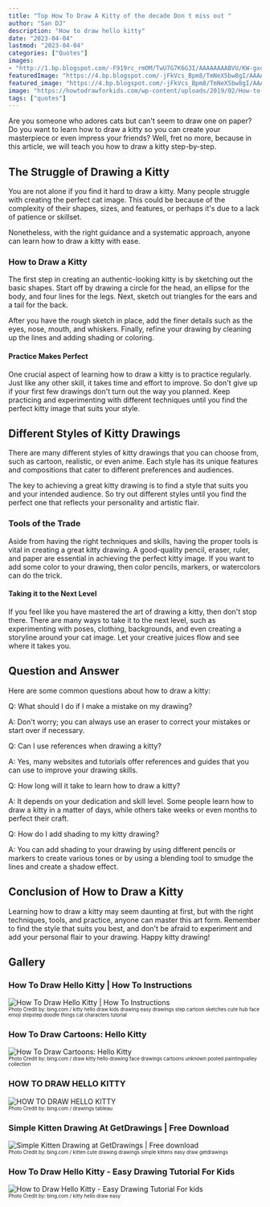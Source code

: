```yaml
---
title: "Top How To Draw A Kitty of the decade Don t miss out "
author: "San DJ"
description: "How to draw hello kitty"
date: "2023-04-04"
lastmod: "2023-04-04"
categories: ["Quotes"]
images:
- "http://1.bp.blogspot.com/-F919rc_rmOM/TwU7G7K6G3I/AAAAAAAABVU/KW-gxqsYb0s/s1600/how_to_draw_hello_kitty_5.jpg"
featuredImage: "https://4.bp.blogspot.com/-jFkVcs_Bpm8/TmNeX5bw8gI/AAAAAAAAK6M/jvoOOAhjMRI/s1600/how+to+draw+hello+kitty.png"
featured_image: "https://4.bp.blogspot.com/-jFkVcs_Bpm8/TmNeX5bw8gI/AAAAAAAAK6M/jvoOOAhjMRI/s1600/how+to+draw+hello+kitty.png"
image: "https://howtodrawforkids.com/wp-content/uploads/2019/02/How-to-draw-Hello-Kitty-2.jpg"
tags: ["quotes"]
---
```


Are you someone who adores cats but can't seem to draw one on paper? Do you want to learn how to draw a kitty so you can create your masterpiece or even impress your friends? Well, fret no more, because in this article, we will teach you how to draw a kitty step-by-step.

The Struggle of Drawing a Kitty
-------------------------------

You are not alone if you find it hard to draw a kitty. Many people struggle with creating the perfect cat image. This could be because of the complexity of their shapes, sizes, and features, or perhaps it's due to a lack of patience or skillset.

Nonetheless, with the right guidance and a systematic approach, anyone can learn how to draw a kitty with ease.

### How to Draw a Kitty

The first step in creating an authentic-looking kitty is by sketching out the basic shapes. Start off by drawing a circle for the head, an ellipse for the body, and four lines for the legs. Next, sketch out triangles for the ears and a tail for the back.

After you have the rough sketch in place, add the finer details such as the eyes, nose, mouth, and whiskers. Finally, refine your drawing by cleaning up the lines and adding shading or coloring.

#### Practice Makes Perfect

One crucial aspect of learning how to draw a kitty is to practice regularly. Just like any other skill, it takes time and effort to improve. So don't give up if your first few drawings don't turn out the way you planned. Keep practicing and experimenting with different techniques until you find the perfect kitty image that suits your style.

Different Styles of Kitty Drawings
----------------------------------

There are many different styles of kitty drawings that you can choose from, such as cartoon, realistic, or even anime. Each style has its unique features and compositions that cater to different preferences and audiences.

The key to achieving a great kitty drawing is to find a style that suits you and your intended audience. So try out different styles until you find the perfect one that reflects your personality and artistic flair.

### Tools of the Trade

Aside from having the right techniques and skills, having the proper tools is vital in creating a great kitty drawing. A good-quality pencil, eraser, ruler, and paper are essential in achieving the perfect kitty image. If you want to add some color to your drawing, then color pencils, markers, or watercolors can do the trick.

#### Taking it to the Next Level

If you feel like you have mastered the art of drawing a kitty, then don't stop there. There are many ways to take it to the next level, such as experimenting with poses, clothing, backgrounds, and even creating a storyline around your cat image. Let your creative juices flow and see where it takes you.

Question and Answer
-------------------

Here are some common questions about how to draw a kitty:

Q: What should I do if I make a mistake on my drawing?

A: Don't worry; you can always use an eraser to correct your mistakes or start over if necessary.

Q: Can I use references when drawing a kitty?

A: Yes, many websites and tutorials offer references and guides that you can use to improve your drawing skills.

Q: How long will it take to learn how to draw a kitty?

A: It depends on your dedication and skill level. Some people learn how to draw a kitty in a matter of days, while others take weeks or even months to perfect their craft.

Q: How do I add shading to my kitty drawing?

A: You can add shading to your drawing by using different pencils or markers to create various tones or by using a blending tool to smudge the lines and create a shadow effect.

Conclusion of How to Draw a Kitty
---------------------------------

Learning how to draw a kitty may seem daunting at first, but with the right techniques, tools, and practice, anyone can master this art form. Remember to find the style that suits you best, and don't be afraid to experiment and add your personal flair to your drawing. Happy kitty drawing!

Gallery
-------

### How To Draw Hello Kitty | How To Instructions

![How To Draw Hello Kitty | How To Instructions](http://www.howtoinstructions.org/wp-content/uploads/2015/01/How-To-Draw-Hello-Kitty-600x464.jpg)   
 <sub><sup>Photo Credit by: bing.com / kitty hello draw kids drawing easy drawings step cartoon sketches cute hub face emoji stepstep doodle things cat characters tutorial</sup></sub>

### How To Draw Cartoons: Hello Kitty

![How To Draw Cartoons: Hello Kitty](http://1.bp.blogspot.com/-F919rc_rmOM/TwU7G7K6G3I/AAAAAAAABVU/KW-gxqsYb0s/s1600/how_to_draw_hello_kitty_5.jpg)   
 <sub><sup>Photo Credit by: bing.com / draw kitty hello drawing face drawings cartoons unknown posted paintingvalley collection</sup></sub>

### HOW TO DRAW HELLO KITTY

![HOW TO DRAW HELLO KITTY](https://4.bp.blogspot.com/-jFkVcs_Bpm8/TmNeX5bw8gI/AAAAAAAAK6M/jvoOOAhjMRI/s1600/how+to+draw+hello+kitty.png)   
 <sub><sup>Photo Credit by: bing.com / drawings tableau</sup></sub>

### Simple Kitten Drawing At GetDrawings | Free Download

![Simple Kitten Drawing at GetDrawings | Free download](http://getdrawings.com/images/simple-kitten-drawing-8.jpg)   
 <sub><sup>Photo Credit by: bing.com / kitten cute drawing drawings simple kittens easy draw getdrawings</sup></sub>

### How To Draw Hello Kitty - Easy Drawing Tutorial For Kids

![How to Draw Hello Kitty - Easy Drawing Tutorial For kids](https://howtodrawforkids.com/wp-content/uploads/2019/02/How-to-draw-Hello-Kitty-2.jpg)   
 <sub><sup>Photo Credit by: bing.com / kitty hello draw easy</sup></sub>